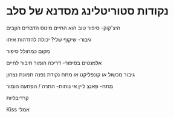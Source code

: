 # נקודות סטוריטלינג מסדנא של סלב

היצ'קוק-
סיפור טוב הוא החיים מינוס הדברים הוןבים



גיבור- שיקוף שלי? יכולת להזדהות איתו

מקום כמחולל סיפור


אלמנטים בסיפור-
דריכה
הומור
חיבור לחיים


גיבור
מכשול או קונפליקט או מתח
נקודת נפנה
תמונת נצחון


מתח- פאנצ ליין
אי נוחות- התרה / הפתעה
הומור


קרדיבליות

Kiss
אמלי


